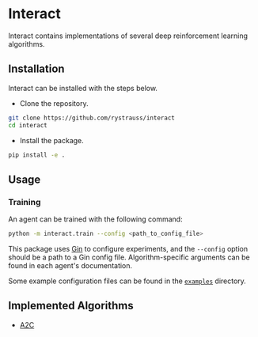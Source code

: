 # Interact

Interact contains implementations of several deep reinforcement learning algorithms.

## Installation

Interact can be installed with the steps below.

* Clone the repository.
```bash
git clone https://github.com/rystrauss/interact
cd interact
```

* Install the package.
```bash
pip install -e .
```

## Usage

### Training

An agent can be trained with the following command:
```bash
python -m interact.train --config <path_to_config_file>
```

This package uses [Gin](https://github.com/google/gin-config) to configure experiments, and the `--config` option should
be a path to a Gin config file. Algorithm-specific arguments can be found in each agent's documentation.

Some example configuration files can be found in the [`examples`](examples) directory.


## Implemented Algorithms

* [A2C](interact/agents/a2c)